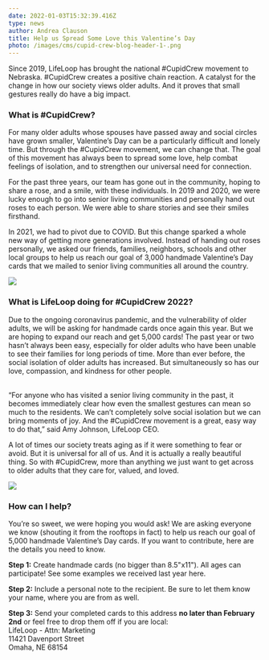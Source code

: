 ```yaml
---
date: 2022-01-03T15:32:39.416Z
type: news
author: Andrea Clauson
title: Help us Spread Some Love this Valentine’s Day
photo: /images/cms/cupid-crew-blog-header-1-.png
---
```



Since 2019, LifeLoop has brought the national #CupidCrew movement to Nebraska. #CupidCrew creates a positive chain reaction. A catalyst for the change in how our society views older adults. And it proves that small gestures really do have a big impact. 



### What is #CupidCrew?

For many older adults whose spouses have passed away and social circles have grown smaller, Valentine’s Day can be a particularly difficult and lonely time. But through the #CupidCrew movement, we can change that. The goal of this movement has always been to spread some love, help combat feelings of isolation, and to strengthen our universal need for connection.

For the past three years, our team has gone out in the community, hoping to share a rose, and a smile, with these individuals. In 2019 and 2020, we were lucky enough to go into senior living communities and personally hand out roses to each person. We were able to share stories and see their smiles firsthand. 

In 2021, we had to pivot due to COVID. But this change sparked a whole new way of getting more generations involved. Instead of handing out roses personally, we asked our friends, families, neighbors, schools and other local groups to help us reach our goal of 3,000 handmade Valentine’s Day cards that we mailed to senior living communities all around the country. 

![](/images/cms/cupid-crew-1.png)

### What is LifeLoop doing for #CupidCrew 2022?

Due to the ongoing coronavirus pandemic, and the vulnerability of older adults, we will be asking for handmade cards once again this year. But we are hoping to expand our reach and get 5,000 cards! The past year or two hasn’t always been easy, especially for older adults who have been unable to see their families for long periods of time. More than ever before, the social isolation of older adults has increased. But simultaneously so has our love, compassion, and kindness for other people. 

\
“For anyone who has visited a senior living community in the past, it becomes immediately clear how even the smallest gestures can mean so much to the residents. We can’t completely solve social isolation but we can bring moments of joy. And the #CupidCrew movement is a great, easy way to do that,” said Amy Johnson, LifeLoop CEO.  

A lot of times our society treats aging as if it were something to fear or avoid. But it is universal for all of us. And it is actually a really beautiful thing. So with #CupidCrew, more than anything we just want to get across to older adults that they care for, valued, and loved.

![](/images/cms/cupid-crew-2.png)

### How can I help?

You’re so sweet, we were hoping you would ask! We are asking everyone we know (shouting it from the rooftops in fact) to help us reach our goal of 5,000 handmade Valentine’s Day cards. If you want to contribute, here are the details you need to know. 

**Step 1:** Create handmade cards (no bigger than 8.5"x11"). All ages can participate! See some examples we received last year here. 

**Step 2:** Include a personal note to the recipient. Be sure to let them know your name, where you are from as well.

**Step 3:** Send your completed cards to this address **no later than February 2nd** or feel free to drop them off if you are local:\
LifeLoop - Attn: Marketing\
11421 Davenport Street\
Omaha, NE 68154